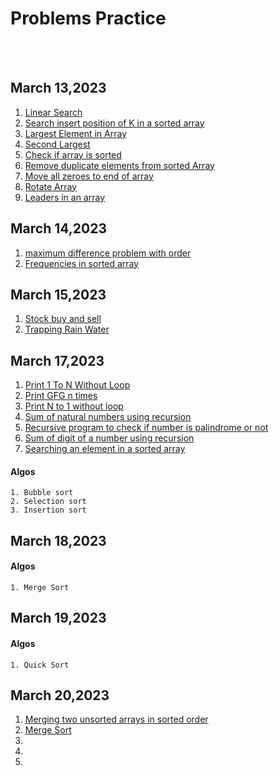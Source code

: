 # Problems Practice
<br></br>
## March 13,2023
1. [Linear Search](https://practice.geeksforgeeks.org/problems/search-an-element-in-an-array-1587115621/1)
2. [Search insert position of K in a sorted array](https://practice.geeksforgeeks.org/problems/search-insert-position-of-k-in-a-sorted-array/1)
3. [Largest Element in Array](https://practice.geeksforgeeks.org/problems/largest-element-in-array4009/1)
4. [Second Largest](https://practice.geeksforgeeks.org/problems/second-largest3735/1)
5. [Check if array is sorted](https://practice.geeksforgeeks.org/problems/check-if-an-array-is-sorted0701/1)
6. [Remove duplicate elements from sorted Array](https://practice.geeksforgeeks.org/problems/remove-duplicate-elements-from-sorted-array/1)
7. [Move all zeroes to end of array](https://practice.geeksforgeeks.org/problems/move-all-zeroes-to-end-of-array0751/1)
8. [Rotate Array](https://practice.geeksforgeeks.org/problems/rotate-array-by-n-elements-1587115621/1)
9. [Leaders in an array](https://practice.geeksforgeeks.org/problems/leaders-in-an-array-1587115620/1)

## March 14,2023
1. [maximum difference problem with order](https://www.geeksforgeeks.org/maximum-difference-between-two-elements/)
2. [Frequencies in sorted array](https://www.geeksforgeeks.org/find-the-frequency-of-each-element-in-a-sorted-array/)

## March 15,2023
1. [Stock buy and sell](https://practice.geeksforgeeks.org/problems/stock-buy-and-sell-1587115621/1)
2. [Trapping Rain Water](https://practice.geeksforgeeks.org/problems/trapping-rain-water-1587115621/1)

## March 17,2023
1. [Print 1 To N Without Loop](https://practice.geeksforgeeks.org/problems/print-1-to-n-without-using-loops-1587115620/1?page=1&category[]=Recursion&sortBy=submissions)
2. [Print GFG n times](https://practice.geeksforgeeks.org/problems/print-gfg-n-times/1)
3. [Print N to 1 without loop](https://practice.geeksforgeeks.org/problems/print-n-to-1-without-loop/1?page=1&sortBy=newest&query=page1sortBynewest)
4. [Sum of natural numbers using recursion](https://www.geeksforgeeks.org/sum-of-natural-numbers-using-recursion/)
5. [Recursive program to check if number is palindrome or not](https://www.geeksforgeeks.org/recursive-program-to-check-if-number-is-palindrome-or-not/)
6. [Sum of digit of a number using recursion](https://www.geeksforgeeks.org/sum-digit-number-using-recursion/)
7. [Searching an element in a sorted array](https://practice.geeksforgeeks.org/problems/who-will-win-1587115621/1)

 #### Algos
    1. Bubble sort
    2. Selection sort
    3. Insertion sort

## March 18,2023
 #### Algos
    1. Merge Sort
    
## March 19,2023
 #### Algos
    1. Quick Sort    

## March 20,2023
1. [Merging two unsorted arrays in sorted order](https://practice.geeksforgeeks.org/problems/merging-two-unsorted-arrays-in-sorted-order1020/1)
2. [Merge Sort](https://practice.geeksforgeeks.org/problems/merge-sort/1)
3. []()
4. []()
5. []()


